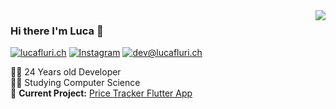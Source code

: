 <img align='right' src="https://github-readme-stats.vercel.app/api?username=lucafluri&hide_border=true&hide_rank=false&show_icons=true&title_color=606060&text_color=606060&bg_color=00000000">

### Hi there I'm Luca :lemon:

[![lucafluri.ch](https://img.shields.io/static/v1?label=lucafluri.ch&message=%20&color=yellow&logo=&style=flat-square&logoColor=white)](https://www.lucafluri.ch/)
[![Instagram](https://img.shields.io/static/v1?label=Instagram&message=%20&color=orange&logo=Instagram&style=flat-square&logoColor=white)](https://www.instagram.com/lucafluri/)
[![dev@lucafluri.ch](https://img.shields.io/static/v1?label=dev@lucafluri.ch&message=%20&color=red&logo=gmail&style=flat-square&logoColor=white)](mailto:dev@lucafluri.ch)
  
  
👨‍💻 24 Years old Developer  
👨‍🎓 Studying Computer Science  
🚧 **Current Project:** [Price Tracker Flutter App](https://github.com/lucafluri/price_tracker)  

<!-- [<img src="https://cdn.buymeacoffee.com/buttons/default-yellow.png" alt="Buy Me A Coffee" width=150 >](https://www.buymeacoffee.com/lucafluri) -->
